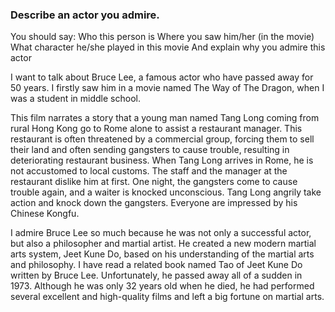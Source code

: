 ### Describe an actor you admire.
You should say:
Who this person is
Where you saw him/her (in the movie)
What character he/she played in this movie 
And explain why you admire this actor

I want to talk about Bruce Lee, a famous actor who have passed away for 50 years.
I firstly saw him in a movie named The Way of The Dragon, when I was a student in middle school.

This film narrates a story that a young man named Tang Long coming from rural Hong Kong go to Rome alone to assist a restaurant manager. This restaurant is often threatened by a commercial group, forcing them to sell their land and often sending gangsters to cause trouble, resulting in deteriorating restaurant business. When Tang Long arrives in Rome, he is not accustomed to local customs. The staff and the manager at the restaurant dislike him at first. One night, the gangsters come to cause trouble again, and a waiter is knocked unconscious. Tang Long angrily take action and knock down the gangsters. Everyone are impressed by his Chinese Kongfu.

I admire Bruce Lee so much because he was not only a successful actor, but also a philosopher and martial artist. He created a new modern martial arts system, Jeet Kune Do, based on his understanding of the martial arts and philosophy. I have read a related book named Tao of Jeet Kune Do written by Bruce Lee. Unfortunately, he passed away all of a sudden in 1973. Although he was only 32 years old when he died, he had performed several excellent and high-quality films and left a big fortune on martial arts.